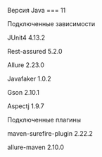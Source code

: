 Версия Java === 11

Подключенные зависимости

JUnit4 4.13.2

Rest-assured 5.2.0

Allure 2.23.0

Javafaker 1.0.2

Gson 2.10.1

Aspectj 1.9.7


Подключенные плагины

maven-surefire-plugin 2.22.2

allure-maven 2.10.0


